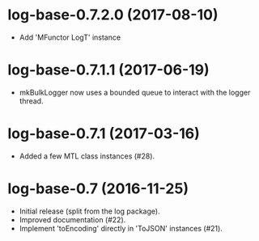 # log-base-0.7.2.0 (2017-08-10)
* Add 'MFunctor LogT' instance

# log-base-0.7.1.1 (2017-06-19)
* mkBulkLogger now uses a bounded queue to interact with the logger thread.

# log-base-0.7.1 (2017-03-16)
* Added a few MTL class instances (#28).

# log-base-0.7 (2016-11-25)
* Initial release (split from the log package).
* Improved documentation (#22).
* Implement 'toEncoding' directly in 'ToJSON' instances (#21).
